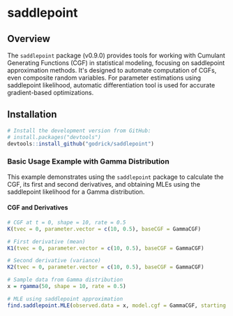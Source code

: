 # saddlepoint

## Overview

The `saddlepoint` package (v0.9.0) provides tools for working with Cumulant Generating Functions (CGF) in statistical modeling, focusing on saddlepoint approximation methods. It's designed to automate computation of CGFs, even composite random variables. For parameter estimations using saddlepoint likelihood, automatic differentiation tool is used for accurate gradient-based optimizations.



## Installation

```R
# Install the development version from GitHub:
# install.packages("devtools")
devtools::install_github("godrick/saddlepoint")
```


### Basic Usage Example with Gamma Distribution

This example demonstrates using the `saddlepoint` package to calculate the CGF, its first and second derivatives, and obtaining MLEs using the saddlepoint likelihood for a Gamma distribution.

#### CGF and Derivatives
```R
# CGF at t = 0, shape = 10, rate = 0.5
K(tvec = 0, parameter.vector = c(10, 0.5), baseCGF = GammaCGF)

# First derivative (mean)
K1(tvec = 0, parameter.vector = c(10, 0.5), baseCGF = GammaCGF)

# Second derivative (variance)
K2(tvec = 0, parameter.vector = c(10, 0.5), baseCGF = GammaCGF)

# Sample data from Gamma distribution
x = rgamma(50, shape = 10, rate = 0.5)

# MLE using saddlepoint approximation
find.saddlepoint.MLE(observed.data = x, model.cgf = GammaCGF, starting.theta = c(1,1))$MLEs.theta


